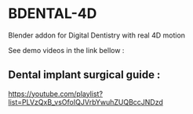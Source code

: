 # BDENTAL-4D
Blender addon for Digital Dentistry with real 4D motion

See demo videos in the link bellow : 
## Dental implant surgical guide : 
https://youtube.com/playlist?list=PLVzQxB_vsOfoIQJVrbYwuhZUQBccJNDzd
